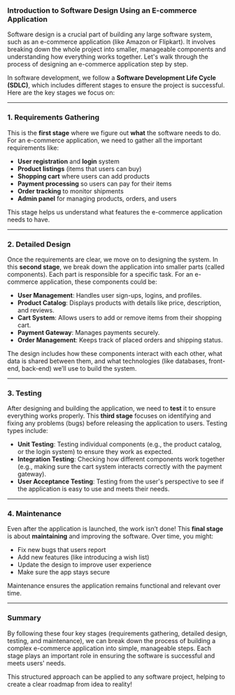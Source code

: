 ### Introduction to Software Design Using an E-commerce Application

Software design is a crucial part of building any large software system, such as an e-commerce application (like Amazon or Flipkart). It involves breaking down the whole project into smaller, manageable components and understanding how everything works together. Let's walk through the process of designing an e-commerce application step by step.

In software development, we follow a **Software Development Life Cycle (SDLC)**, which includes different stages to ensure the project is successful. Here are the key stages we focus on:

---

### 1. **Requirements Gathering**

This is the **first stage** where we figure out **what** the software needs to do. For an e-commerce application, we need to gather all the important requirements like:

- **User registration** and **login** system
- **Product listings** (items that users can buy)
- **Shopping cart** where users can add products
- **Payment processing** so users can pay for their items
- **Order tracking** to monitor shipments
- **Admin panel** for managing products, orders, and users

This stage helps us understand what features the e-commerce application needs to have.

---

### 2. **Detailed Design**

Once the requirements are clear, we move on to designing the system. In this **second stage**, we break down the application into smaller parts (called components). Each part is responsible for a specific task. For an e-commerce application, these components could be:

- **User Management**: Handles user sign-ups, logins, and profiles.
- **Product Catalog**: Displays products with details like price, description, and reviews.
- **Cart System**: Allows users to add or remove items from their shopping cart.
- **Payment Gateway**: Manages payments securely.
- **Order Management**: Keeps track of placed orders and shipping status.

The design includes how these components interact with each other, what data is shared between them, and what technologies (like databases, front-end, back-end) we’ll use to build the system.

---

### 3. **Testing**

After designing and building the application, we need to **test** it to ensure everything works properly. This **third stage** focuses on identifying and fixing any problems (bugs) before releasing the application to users. Testing types include:

- **Unit Testing**: Testing individual components (e.g., the product catalog, or the login system) to ensure they work as expected.
- **Integration Testing**: Checking how different components work together (e.g., making sure the cart system interacts correctly with the payment gateway).
- **User Acceptance Testing**: Testing from the user's perspective to see if the application is easy to use and meets their needs.

---

### 4. **Maintenance**

Even after the application is launched, the work isn’t done! This **final stage** is about **maintaining** and improving the software. Over time, you might:

- Fix new bugs that users report
- Add new features (like introducing a wish list)
- Update the design to improve user experience
- Make sure the app stays secure

Maintenance ensures the application remains functional and relevant over time.

---

### Summary

By following these four key stages (requirements gathering, detailed design, testing, and maintenance), we can break down the process of building a complex e-commerce application into simple, manageable steps. Each stage plays an important role in ensuring the software is successful and meets users' needs.

This structured approach can be applied to any software project, helping to create a clear roadmap from idea to reality!
